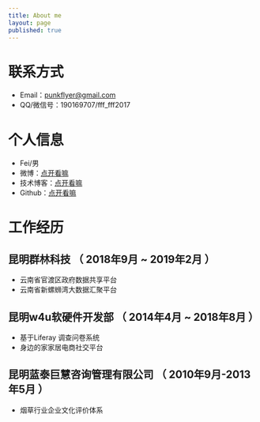 ```yaml
---
title: About me
layout: page
published: true
---
```


# 联系方式

- Email：punkflyer@gmail.com
- QQ/微信号：190169707/fff_fff2017

# 个人信息

 - Fei/男
 - 微博：[点开看嘛](https://weibo.com/flyer2009)
 - 技术博客：[点开看嘛](https://punkmonday.github.io)
 - Github：[点开看嘛](https://github.com/punkmonday)

# 工作经历

## 昆明群林科技 （ 2018年9月 ~ 2019年2月 ）

- 云南省官渡区政府数据共享平台
- 云南省新螺蛳湾大数据汇聚平台

## 昆明w4u软硬件开发部 （ 2014年4月 ~ 2018年8月 ）

- 基于Liferay 调查问卷系统
- 身边的家家居电商社交平台

## 昆明蓝泰巨慧咨询管理有限公司 （  2010年9月-2013年5月 ）

- 烟草行业企业文化评价体系
